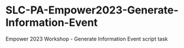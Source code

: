 # SLC-PA-Empower2023-Generate-Information-Event
Empower 2023 Workshop - Generate Information Event script task
